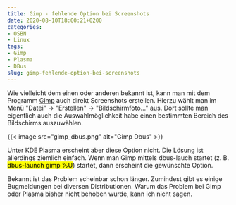 ```yaml
---
title: Gimp - fehlende Option bei Screenshots
date: 2020-08-10T18:00:21+0200
categories:
- OSBN
- Linux
tags:
- Gimp  
- Plasma
- DBus
slug: gimp-fehlende-option-bei-screenshots
---
```

Wie vielleicht dem einen oder anderen bekannt ist, kann man mit dem Programm [Gimp](https://www.gimp.org/) auch direkt Screenshots erstellen. Hierzu wählt man im Menü "Datei" -> "Erstellen" -> "Bildschirmfoto..." aus. Dort sollte man eigentlich auch die Auswahlmöglichkeit habe einen bestimmten Bereich des Bildschirms auszuwählen.

{{< image src="gimp_dbus.png" alt="Gimp Dbus" >}}

Unter KDE Plasma erscheint aber diese Option nicht. Die Lösung ist allerdings ziemlich einfach. Wenn man Gimp mittels dbus-lauch startet (z. B. <mark>dbus-launch gimp %U</mark>) startet, dann erscheint die gewünschte Option.

Bekannt ist das Problem scheinbar schon länger. Zumindest gibt es einige Bugmeldungen bei diversen Distributionen. Warum das Problem bei Gimp oder Plasma bisher nicht behoben wurde, kann ich nicht sagen.
